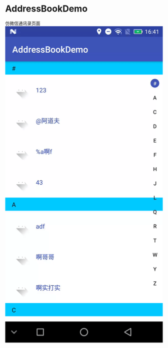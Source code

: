 # AddressBookDemo
仿微信通讯录页面
![](https://github.com/Mr-Ydr/Gif/blob/master/%E9%80%9A%E8%AE%AF%E5%BD%95.gif)
